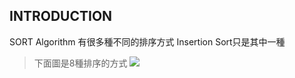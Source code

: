 INTRODUCTION
------------------
SORT Algorithm 有很多種不同的排序方式 Insertion Sort只是其中一種

> 下面圖是8種排序的方式
![](image/123.PNG)
